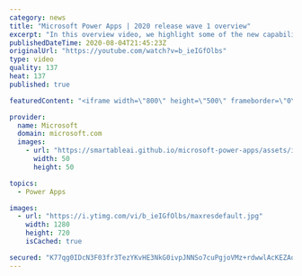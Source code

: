 ```yaml
---
category: news
title: "Microsoft Power Apps | 2020 release wave 1 overview"
excerpt: "In this overview video, we highlight some of the new capabilities included in the latest update to Microsoft Power Apps.      Here are the capabilities covered:     UI enhancements       • Save is always visible       • Chart formatting  Grid user experience enhancements       • Conditional search  "
publishedDateTime: 2020-08-04T21:45:23Z
originalUrl: "https://youtube.com/watch?v=b_ieIGfOlbs"
type: video
quality: 137
heat: 137
published: true

featuredContent: "<iframe width=\"800\" height=\"500\" frameborder=\"0\" src=\"https://www.youtube.com/embed/b_ieIGfOlbs\" allow=\"accelerometer; autoplay; encrypted-media; gyroscope; picture-in-picture\" allowfullscreen></iframe>"

provider:
  name: Microsoft
  domain: microsoft.com
  images:
    - url: "https://smartableai.github.io/microsoft-power-apps/assets/images/organizations/microsoft.com-50x50.jpg"
      width: 50
      height: 50

topics:
  - Power Apps

images:
  - url: "https://i.ytimg.com/vi/b_ieIGfOlbs/maxresdefault.jpg"
    width: 1280
    height: 720
    isCached: true

secured: "K77qg0IDcN3F03fr3TezYKvHE3NkG0ivpJNNSo7cuPgjoVMz+rdwwlAcKEZAqeNUx1V4JYfAxINT7QdqvBR7Avx/9xz3p75QqIBDf8aqVUEeWVDyO9/fCgxdKBu6c2RCzeR1zTa6DQQRJQZgR7diy/keo0IyRN7J20aJQNi059E86nqGrTycV4ZP27sQfrrgEwBxR+Ic2ASclQaELDFNaqUf/O2AMATJvV1JbVXQBQkoWubkAd6KNBuS6Ky1KJndRf7IZs30O6ZVkFhKCdhBO94qhLISfzswJ5zaNGTpgemoxvmzgpFNoQCVFUerLoUqV7iNz+yTwYKJNXUcOpfyMs0C3m0LI9i7D62YiNqiwRK+ZfD7yJJLt43UUjzrWKyjzY4WA+nPpoTDghShYnHUlVoxUpdQbU4TvoqVB+SBTTrnijZCJd1rMN1dzGVM7wrz;pYwXqZRuXpHeEJFyDWZOEA=="
---
```


